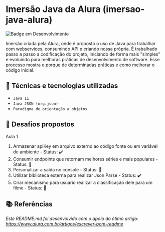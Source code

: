 # Imersão Java da Alura (imersao-java-alura)

![Badge em Desenvolvimento](http://img.shields.io/static/v1?label=STATUS&message=EM%20DESENVOLVIMENTO&color=GREEN&style=for-the-badge)

Imersão criada pela Alura, onde é proposto o uso de Java para trabalhar com webservices, consumindo API e criando nossa própria. É trabalhado passo a passo a codificação do projeto, iniciando de forma mais "simples" e evoluindo para melhoras práticas de desenvolvimento de software. Esse processo mostra o porque de determinadas práticas e como melhorar o código inicial.

## :electric_plug: Técnicas e tecnologias utilizadas
- ``Java 11``
- ``Java JSON (org.json)``
- ``Paradigma de orientação a objetos``

## :dart: Desafios propostos

Aula 1
1. Armazenar apiKey em arquivo externo ao código fonte ou em variável de ambiente - Status: :heavy_check_mark:
2. Consumir endpoints que retornam melhores séries e mais populares - Status: :construction:
3. Personalizar a saída no console - Status: :construction:
4. Utilizar biblioteca externa para realizar Json Parse - Status: :heavy_check_mark:
5. Criar mecanismo para usuário realizar a classificação dele para um filme - Status: :construction:

## :books: Referências

*Este README.md foi desenvolvido com o apoio do ótimo artigo: https://www.alura.com.br/artigos/escrever-bom-readme*
